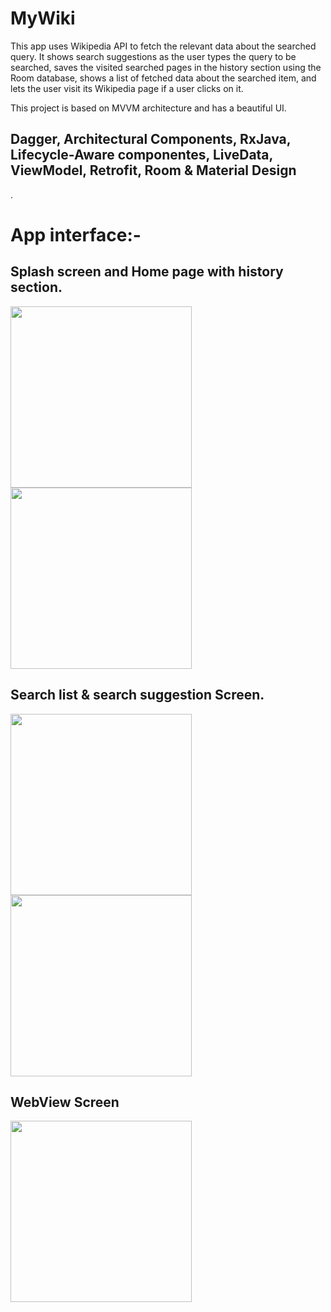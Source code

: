 # MyWiki

This app uses Wikipedia API to fetch the relevant data about the searched query. It shows search suggestions as the user types the query to be searched, saves the visited searched pages in the history section using the Room database, shows a list of fetched data about the searched item, and lets the user visit its Wikipedia page if a user clicks on it.

This project is based on MVVM architecture and has a beautiful UI.

## Dagger, Architectural Components,  RxJava, Lifecycle-Aware componentes, LiveData, ViewModel, Retrofit, Room & Material Design
.


# App interface:-

## Splash screen and Home page with history section.

<img src="https://user-images.githubusercontent.com/39986507/118423551-dce82e80-b6e2-11eb-9cf8-39afa85e9266.png" width="290">                              <img src="https://user-images.githubusercontent.com/39986507/118423542-d5288a00-b6e2-11eb-8a7f-28708c3da395.png" width="290">   

## Search list & search suggestion Screen.
<img src="https://user-images.githubusercontent.com/39986507/118423544-d659b700-b6e2-11eb-91e9-de890735f26f.png" width="290">                              <img src="https://user-images.githubusercontent.com/39986507/118423550-dc4f9800-b6e2-11eb-9f2c-4db487ddbd58.png" width="290"> 

## WebView Screen

<img src="https://user-images.githubusercontent.com/39986507/118423545-d6f24d80-b6e2-11eb-82ac-9898b221d887.png" width="290">
